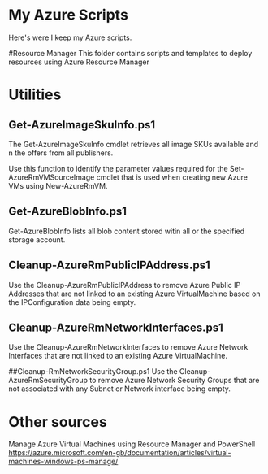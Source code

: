 # My Azure Scripts
Here's were I keep my Azure scripts. 



#Resource Manager
This folder contains scripts and templates to deploy resources using Azure Resource Manager

# Utilities
## Get-AzureImageSkuInfo.ps1
The Get-AzureImageSkuInfo cmdlet retrieves all image SKUs available and n the offers from all publishers.

Use this function to identify the parameter values required for the
Set-AzureRmVMSourceImage cmdlet that is used when creating new Azure VMs
using New-AzureRmVM.

## Get-AzureBlobInfo.ps1
Get-AzureBlobInfo lists all blob content stored witin all or the specified
storage account. 

## Cleanup-AzureRmPublicIPAddress.ps1
 Use the Cleanup-AzureRmPublicIPAddress to remove Azure Public IP Addresses that
 are not linked to an existing Azure VirtualMachine based on the IPConfiguration
 data being empty.

## Cleanup-AzureRmNetworkInterfaces.ps1
Use the Cleanup-AzureRmNetworkInterfaces to remove Azure Network Interfaces that
are not linked to an existing Azure VirtualMachine. 

##Cleanup-RmNetworkSecurityGroup.ps1
Use the Cleanup-AzureRmSecurityGroup to remove Azure Network Security Groups that are not
associated with any Subnet or Network interface being empty.

# Other sources
Manage Azure Virtual Machines using Resource Manager and PowerShell
https://azure.microsoft.com/en-gb/documentation/articles/virtual-machines-windows-ps-manage/


